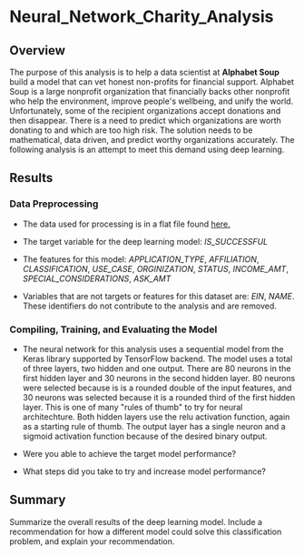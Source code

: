 # Neural_Network_Charity_Analysis

## Overview

The purpose of this analysis is to help a data scientist at **Alphabet Soup** build a model that can vet honest non-profits for financial support. Alphabet Soup is a large nonprofit organization that financially backs other nonprofit who help the environment, improve people's wellbeing, and unify the world. Unfortunately, some of the recipient organizations accept donations and then disappear. There is a need to predict which organizations are worth donating to and which are too high risk. The solution needs to be mathematical, data driven, and predict worthy organizations accurately. The following analysis is an attempt to meet this demand using deep learning.  

## Results

### Data Preprocessing

* The data used for processing is in a flat file found [here.](/charity_data.csv)

* The target variable for the deep learning model: *IS_SUCCESSFUL* 

* The features for this model: *APPLICATION_TYPE*, *AFFILIATION*, *CLASSIFICATION*, *USE_CASE*, *ORGINIZATION*, *STATUS*, *INCOME_AMT*, *SPECIAL_CONSIDERATIONS*, *ASK_AMT*

* Variables that are not targets or features for this dataset are: *EIN*, *NAME*. These identifiers do not contribute to the analysis and are removed. 

### Compiling, Training, and Evaluating the Model

* The neural network for this analysis uses a sequential model from the Keras library supported by TensorFlow backend. The model uses a total of three layers, two hidden and one output. There are 80 neurons in the first hidden layer and 30 neurons in the second hidden layer. 80 neurons were selected because is is a rounded double of the input features, and 30 neurons was selected because it is a rounded third of the first hidden layer. This is one of many "rules of thumb" to try for neural architechture. Both hidden layers use the relu activation function, again as a starting rule of thumb. The output layer has a single neuron and a sigmoid activation function because of the desired binary output.



* Were you able to achieve the target model performance?
* What steps did you take to try and increase model performance?

## Summary
Summarize the overall results of the deep learning model. Include a recommendation for how a different model could solve this classification problem, and explain your recommendation.
